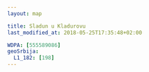 ```yaml
---
layout: map

title: Sladun u Kladurovu
last_modified_at: 2018-05-25T17:35:48+02:00

WDPA: [555589086]
geoSrbija:
  L1_182: [198]
---
```

